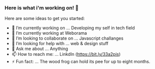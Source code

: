 ### Here is what i'm working on! 👋


Here are some ideas to get you started:

- 🔭 I’m currently working on ... Developing my self in tech field
- 🌱 I’m currently working at Weborama
- 👯 I’m looking to collaborate on ... Javascript challanges 
- 🤔 I’m looking for help with ... web & design stuff 
- 💬 Ask me about ... Anything
- 📫 How to reach me: ... LinkdIn (https://bit.ly/33a2pis)
- ⚡ Fun fact: ... The wood frog can hold its pee for up to eight months.

